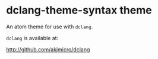 # dclang-theme-syntax theme

An atom theme for use with `dclang`.

`dclang` is available at:

http://github.com/akjmicro/dclang
